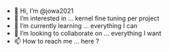 - 👋 Hi, I’m @jowa2021
- 👀 I’m interested in ... kernel fine tuning per project 
- 🌱 I’m currently learning ... everything I can
- 💞️ I’m looking to collaborate on ... everything I want
- 📫 How to reach me ... here ?
<!---
jowa2021/jowa2021 is a ✨ special ✨ repository because its `README.md` (this file) appears on your GitHub profile.
You can click the Preview link to take a look at your changes.
--->
